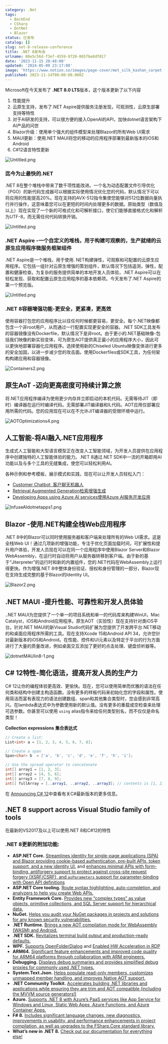```yaml
---
category: .Net
tags:
  - BackEnd
  - CSharp
  - DotNet
  - Blazor
status: 已发布
catalog: []
slug: net-8-release-conference
title: .NET 8发布会
urlname: 80e5c56d-f3ef-4559-9720-865fbe8df017
date: '2023-11-15 20:48:00'
updated: '2024-05-09 23:17:00'
image: 'https://www.notion.so/images/page-cover/met_silk_kashan_carpet.jpg'
published: 2023-11-14T08:00:00.000Z
---
```


Microsoft在今天发布了 **.NET 8.0 LTS**版本，这个版本更新了以下内容

1. 性能提升
2. 云原生支持，发布了.NET Aspire提供服务注册发现，可观测性，云原生部署支持等特性
3. 对于AI研发的支持，可以很方便的接入OpenAI的API，加快dotnet语言架构下AI产品的问世
4. Blazor升级：使用单个强大的组件模型来处理Blazor的所有Web UI需求
5. MAUI更新：使用.NET MAUI将您的移动的应用程序部署到最新版本的iOS和Android
6. C#12语言特性更新

![Untitled.png](https://prod-files-secure.s3.us-west-2.amazonaws.com/5d24fe63-e567-4804-86f9-9fdc62e13082/10cda029-65af-4ea7-b30e-605b2d9e6c57/Untitled.png?X-Amz-Algorithm=AWS4-HMAC-SHA256&X-Amz-Content-Sha256=UNSIGNED-PAYLOAD&X-Amz-Credential=ASIAZI2LB46674IPU4CY%2F20250325%2Fus-west-2%2Fs3%2Faws4_request&X-Amz-Date=20250325T213449Z&X-Amz-Expires=3600&X-Amz-Security-Token=IQoJb3JpZ2luX2VjELT%2F%2F%2F%2F%2F%2F%2F%2F%2F%2FwEaCXVzLXdlc3QtMiJIMEYCIQCx3Noq8G%2BIpCBTW4XQjRpZV3SQvilCEbC8fyvciY%2FkAAIhAJ%2F7aTzmjiiYFIedKLKI52439fmwTnPy4wq9iX0UbdTyKv8DCB0QABoMNjM3NDIzMTgzODA1IgxaduoM9i5QnNGLKqEq3APBAigdftbvtLO8u43gbtwn8rlYJkLJGQXBWQq1XorfhnC4cD9Cc9iHb172Ga6W9tzskdLX0pxQiheE8U5QkCI10eo9IMVZQRbZVZaSV3%2FONCBbB2zFwo%2Bwn1LE1mvYOIx32Mo06dVqYWsqAuTivBYB6IUE7S4Kko0SOc01mStdbFiVq3G%2BudLw1hrhSVcxW0Wbkq3ZXwOp3UVH7ZagFAkHVoLL9ruJF%2FkHC%2F3oLgn6wE6Pvrj0gSHUBOVjMAZ%2Fn%2Ba5JtRcaXaZ1NmnVhUpVZsU8XHcU9FqKUlaHlvVNROBZycqn5JWS2916jDej16uLjk%2Fls8JXVGD0tHfWfJgZWSvkvQ5%2F0nNylMQqsz%2FNO4l6%2FMgYn5QRXFhEjl01JDfSpvxKLZUffwKkoi9usUcfTLb9TljesVDrRCN7ZhBVFExocb9dCCR79zh06SVZo%2B9WmY4EicSip36vx%2FxVJYw6PEe6TK4%2FL6XtVbjl7MbY2PasCtuH53V0letpzc2R%2BfCWKBCOJvNa0rFRKiDB6MBXCY%2BJPsLX2Q91c3UjbjF%2FfR%2B17X4HcNxBKAzBREW%2B6zltnVe3wvfI0vKynRmbtKUMm0kyNCHS%2FR%2BdIMwPklviCS%2Fy5wS9BEZssO9RRpVUzDLl4y%2FBjqkAXryzmBAZ6yMJPXXbQ4w9ynEi%2B2PRd17QMPmdz0zqq%2F%2BHJYznt%2Bg2YHuwhJ3todMNV8nMscs%2BS1uLdH4laW9vCasj1z7MvSEOsf%2FIvW8u2ii0rgcb3HHAZET5%2BNY2tvXyiDUYiueIwEtI6QQWsHjyoZQu8pw1WdYv7jEqk393oEUbYNl5UAMe5o5HL5%2Bp22qu2rig9J13WAep12jSIrjBuiTZY57&X-Amz-Signature=ef8a1eadf0bc1c5aa45d6defd67a46486a9e934f17f456ba8bfb39861a5fe1d5&X-Amz-SignedHeaders=host&x-id=GetObject)


### **迄今为止最快的.NET**


.NET 8在整个堆栈中带来了数千项性能改进。一个名为动态配置文件引导优化（PGO）的新代码生成器可以根据实际使用情况优化您的代码，默认情况下可以将应用的性能提高20%。现在支持的AVX-512指令集使您能够对512位数据向量执行并行操作，这意味着您可以在更短的时间内处理更多的数据。原始类型（数值及以上）现在实现了一个新的可格式化和可解析接口，使它们能够直接格式化和解析为UTF-8，而无需任何代码转换开销。


![Untitled.png](https://prod-files-secure.s3.us-west-2.amazonaws.com/5d24fe63-e567-4804-86f9-9fdc62e13082/edcbf140-d619-4389-a4a6-f97c113ab9f2/Untitled.png?X-Amz-Algorithm=AWS4-HMAC-SHA256&X-Amz-Content-Sha256=UNSIGNED-PAYLOAD&X-Amz-Credential=ASIAZI2LB46674IPU4CY%2F20250325%2Fus-west-2%2Fs3%2Faws4_request&X-Amz-Date=20250325T213449Z&X-Amz-Expires=3600&X-Amz-Security-Token=IQoJb3JpZ2luX2VjELT%2F%2F%2F%2F%2F%2F%2F%2F%2F%2FwEaCXVzLXdlc3QtMiJIMEYCIQCx3Noq8G%2BIpCBTW4XQjRpZV3SQvilCEbC8fyvciY%2FkAAIhAJ%2F7aTzmjiiYFIedKLKI52439fmwTnPy4wq9iX0UbdTyKv8DCB0QABoMNjM3NDIzMTgzODA1IgxaduoM9i5QnNGLKqEq3APBAigdftbvtLO8u43gbtwn8rlYJkLJGQXBWQq1XorfhnC4cD9Cc9iHb172Ga6W9tzskdLX0pxQiheE8U5QkCI10eo9IMVZQRbZVZaSV3%2FONCBbB2zFwo%2Bwn1LE1mvYOIx32Mo06dVqYWsqAuTivBYB6IUE7S4Kko0SOc01mStdbFiVq3G%2BudLw1hrhSVcxW0Wbkq3ZXwOp3UVH7ZagFAkHVoLL9ruJF%2FkHC%2F3oLgn6wE6Pvrj0gSHUBOVjMAZ%2Fn%2Ba5JtRcaXaZ1NmnVhUpVZsU8XHcU9FqKUlaHlvVNROBZycqn5JWS2916jDej16uLjk%2Fls8JXVGD0tHfWfJgZWSvkvQ5%2F0nNylMQqsz%2FNO4l6%2FMgYn5QRXFhEjl01JDfSpvxKLZUffwKkoi9usUcfTLb9TljesVDrRCN7ZhBVFExocb9dCCR79zh06SVZo%2B9WmY4EicSip36vx%2FxVJYw6PEe6TK4%2FL6XtVbjl7MbY2PasCtuH53V0letpzc2R%2BfCWKBCOJvNa0rFRKiDB6MBXCY%2BJPsLX2Q91c3UjbjF%2FfR%2B17X4HcNxBKAzBREW%2B6zltnVe3wvfI0vKynRmbtKUMm0kyNCHS%2FR%2BdIMwPklviCS%2Fy5wS9BEZssO9RRpVUzDLl4y%2FBjqkAXryzmBAZ6yMJPXXbQ4w9ynEi%2B2PRd17QMPmdz0zqq%2F%2BHJYznt%2Bg2YHuwhJ3todMNV8nMscs%2BS1uLdH4laW9vCasj1z7MvSEOsf%2FIvW8u2ii0rgcb3HHAZET5%2BNY2tvXyiDUYiueIwEtI6QQWsHjyoZQu8pw1WdYv7jEqk393oEUbYNl5UAMe5o5HL5%2Bp22qu2rig9J13WAep12jSIrjBuiTZY57&X-Amz-Signature=df988690dfa372a106800618d998e4fee593ec7d10b074e1b81f784170aeea95&X-Amz-SignedHeaders=host&x-id=GetObject)


### **.NET Aspire -一个自定义的堆栈，用于构建可观察的，生产就绪的云原生应用程序微服务框架组件**


.NET Aspire是一个堆栈，用于使用. NET构建弹性，可观察和可配置的云原生应用程序。它包括一组针对云原生增强的策划组件，默认情况下包括遥测，弹性，配置和健康检查。为复杂的服务提供简单的本地开发人员体验，.NET Aspire可以在轻松发现、获取和配置云原生应用程序的基本依赖项。今天发布了.NET Aspire的第一个预览版。


![Untitled.png](https://prod-files-secure.s3.us-west-2.amazonaws.com/5d24fe63-e567-4804-86f9-9fdc62e13082/ff6a34d3-ac25-412d-9204-a7263d00528f/Untitled.png?X-Amz-Algorithm=AWS4-HMAC-SHA256&X-Amz-Content-Sha256=UNSIGNED-PAYLOAD&X-Amz-Credential=ASIAZI2LB46674IPU4CY%2F20250325%2Fus-west-2%2Fs3%2Faws4_request&X-Amz-Date=20250325T213449Z&X-Amz-Expires=3600&X-Amz-Security-Token=IQoJb3JpZ2luX2VjELT%2F%2F%2F%2F%2F%2F%2F%2F%2F%2FwEaCXVzLXdlc3QtMiJIMEYCIQCx3Noq8G%2BIpCBTW4XQjRpZV3SQvilCEbC8fyvciY%2FkAAIhAJ%2F7aTzmjiiYFIedKLKI52439fmwTnPy4wq9iX0UbdTyKv8DCB0QABoMNjM3NDIzMTgzODA1IgxaduoM9i5QnNGLKqEq3APBAigdftbvtLO8u43gbtwn8rlYJkLJGQXBWQq1XorfhnC4cD9Cc9iHb172Ga6W9tzskdLX0pxQiheE8U5QkCI10eo9IMVZQRbZVZaSV3%2FONCBbB2zFwo%2Bwn1LE1mvYOIx32Mo06dVqYWsqAuTivBYB6IUE7S4Kko0SOc01mStdbFiVq3G%2BudLw1hrhSVcxW0Wbkq3ZXwOp3UVH7ZagFAkHVoLL9ruJF%2FkHC%2F3oLgn6wE6Pvrj0gSHUBOVjMAZ%2Fn%2Ba5JtRcaXaZ1NmnVhUpVZsU8XHcU9FqKUlaHlvVNROBZycqn5JWS2916jDej16uLjk%2Fls8JXVGD0tHfWfJgZWSvkvQ5%2F0nNylMQqsz%2FNO4l6%2FMgYn5QRXFhEjl01JDfSpvxKLZUffwKkoi9usUcfTLb9TljesVDrRCN7ZhBVFExocb9dCCR79zh06SVZo%2B9WmY4EicSip36vx%2FxVJYw6PEe6TK4%2FL6XtVbjl7MbY2PasCtuH53V0letpzc2R%2BfCWKBCOJvNa0rFRKiDB6MBXCY%2BJPsLX2Q91c3UjbjF%2FfR%2B17X4HcNxBKAzBREW%2B6zltnVe3wvfI0vKynRmbtKUMm0kyNCHS%2FR%2BdIMwPklviCS%2Fy5wS9BEZssO9RRpVUzDLl4y%2FBjqkAXryzmBAZ6yMJPXXbQ4w9ynEi%2B2PRd17QMPmdz0zqq%2F%2BHJYznt%2Bg2YHuwhJ3todMNV8nMscs%2BS1uLdH4laW9vCasj1z7MvSEOsf%2FIvW8u2ii0rgcb3HHAZET5%2BNY2tvXyiDUYiueIwEtI6QQWsHjyoZQu8pw1WdYv7jEqk393oEUbYNl5UAMe5o5HL5%2Bp22qu2rig9J13WAep12jSIrjBuiTZY57&X-Amz-Signature=893cd9355abf06979da2cc4e262be5b3f04a6a8836e2f16ee6d0dc3058b1d8c3&X-Amz-SignedHeaders=host&x-id=GetObject)


### **.NET 8容器增强功能-更安全，更紧凑，更高效**


使用容器打包您的应用程序比以往任何时候都更容易，更安全。每个.NET映像都包含一个非root用户，从而通过一行配置实现更安全的容器。.NET SDK工具发布的容器镜像没有Dockerfile，默认情况下是非root。由于更小的.NET基础映像-包括我们映像的新实验变体，可为原生AOT提供真正最小的应用程序大小，因此可以更快地部署容器化应用程序。选择使用新的Chiseled Ubuntu映像变体进行更多的安全加固，以进一步减少您的攻击面。使用Dockerfiles或SDK工具，为任何架构构建应用和容器镜像。


![Containers2.png](https://devblogs.microsoft.com/dotnet/wp-content/uploads/sites/10/2023/11/Containers2.png)


## 原生AoT -迈向更高密度可持续计算之旅


将.NET应用程序编译为使用更少内存并立即启动的本机代码。无需等待JIT（即时）编译器在运行时编译代码。无需部署JIT编译器和IL代码。AOT应用仅部署应用所需的代码。您的应用现在可以在不允许JIT编译器的受限环境中运行。


![AOTOptimizations4.png](https://devblogs.microsoft.com/dotnet/wp-content/uploads/sites/10/2023/11/AOTOptimizations4.png)


## 人工智能-将AI融入.NET应用程序


生成式人工智能和大型语言模型正在改变人工智能领域，为开发人员提供在应用程序中创建独特的人工智能体验的能力。.NET 8通过.NET SDK中一流的开箱即用AI功能以及与多个工具的无缝集成，使您可以轻松利用AI。


各种示例和参考模板，展示模式和实践，现在可以让开发人员轻松入门：

- [Customer Chatbot](https://github.com/dotnet/eShop)[ ](https://github.com/dotnet/eShop)[ 客户聊天机器人](https://github.com/dotnet/eShop)
- [Retrieval Augmented Generation](https://github.com/Azure-Samples/azure-search-openai-demo-csharp)[检索增强生成](https://github.com/Azure-Samples/azure-search-openai-demo-csharp)
- [Developing Apps using Azure AI services](https://devblogs.microsoft.com/dotnet/demystifying-retrieval-augmented-generation-with-dotnet/)[使用Azure AI服务开发应用](https://devblogs.microsoft.com/dotnet/demystifying-retrieval-augmented-generation-with-dotnet/)

![InfuseAIdotnetapps1.png](https://devblogs.microsoft.com/dotnet/wp-content/uploads/sites/10/2023/11/InfuseAIdotnetapps1.png)


## Blazor -使用.NET构建全栈Web应用程序


.NET 8中的Blazor可以同时使用服务器和客户端来处理所有的Web UI需求。这是全栈Web UI！通过几项新的增强功能，专注于优化页面加载时间，可扩展性和提升用户体验，开发人员现在可以在同一个应用程序中使用Blazor Server和Blazor WebAssembly，在运行时自动将用户从服务器转移到客户端。由于新的基于“Jiterpreter”的运行时和新的内置组件，您的.NET代码在WebAssembly上运行得更快。作为增强.NET 8中整体身份验证、授权和身份管理的一部分，Blazor现在支持生成完整的基于Blazor的Identity UI。


![Blazor2.png](https://devblogs.microsoft.com/dotnet/wp-content/uploads/sites/10/2023/11/Blazor2.png)


## .NET MAUI -提升性能、可靠性和开发人员体验


..NET MAUI为您提供了一个单一的项目系统和单一的代码库来构建WinUI，Mac Catalyst，iOS和Android应用程序。原生AOT（实验性）现在支持针对类iOS平台。针对.NET MAUI的新Visual Studio代码扩展为您提供了开发跨平台.NET移动的和桌面应用程序所需的工具。现在支持Xcode 15和Android API 34，允许您针对最新版本的iOS和Android。在性能、控件和UI元素以及特定于平台的行为方面进行了大量的质量改进，例如桌面交互添加了更好的点击处理、键盘侦听器等。


![dotnetMAUIin8-1.png](https://devblogs.microsoft.com/dotnet/wp-content/uploads/sites/10/2023/11/dotnetMAUIin8-1.png)


## C# 12特性-简化语法，提高开发人员的生产力


C# 12让你的编程体验更高效、更愉快。现在，您可以使用简单而优雅的语法在任何类和结构中创建主构造函数。没有更多的样板代码来初始化您的字段和属性。使用简洁而富有表现力的语法创建数组、span和其他集合类型时，您会感到非常高兴。在lambda表达式中为参数使用新的默认值。没有更多的重载或空检查来处理可选参数。你甚至可以使用 `using` alias指令来给任何类型别名，而不仅仅是命名类型！


**Collection expressions** **集合表达式**


```c#
// Create a list:
List<int> a = [1, 2, 3, 4, 5, 6, 7, 8];

// Create a span
Span<char> b  = ['a', 'b', 'c', 'd', 'e', 'f', 'h', 'i'];

// Use the spread operator to concatenate
int[] array1 = [1, 2, 3];
int[] array2 = [4, 5, 6];
int[] array3 = [7, 8, 9];
int[] fullArray = [..array1, ..array2, ..array3]; // contents is [1, 2, 3, 4, 5, 6, 7, 8, 9]
```


在 [Announcing C# 12](https://devblogs.microsoft.com/dotnet/announcing-csharp-12)中查看有关C#最新版本的更多信息。


## .NET 8 support across Visual Studio family of tools


在最新的VS2017及以上可以使用.NET 8和C#12的特性


### .NET 8更新的附加功能:

- **ASP.NET Core.** [Streamlines identity for single-page applications (SPA) and Blazor providing cookie-based authentication, pre-built APIs, token support, and a new identity UI.](https://devblogs.microsoft.com/dotnet/whats-new-with-identity-in-dotnet-8/) and [enhances minimal APIs with form-binding, antiforgery support to protect against cross-site request forgery (XSRF/CSRF), and ](https://learn.microsoft.com/aspnet/core/release-notes/aspnetcore-8.0#minimal-apis)[`asParameters`](https://learn.microsoft.com/aspnet/core/release-notes/aspnetcore-8.0#minimal-apis)[ support for parameter-binding with Open API definitions](https://learn.microsoft.com/aspnet/core/release-notes/aspnetcore-8.0#minimal-apis)
- **ASP.NET Core tooling.** [Route syntax highlighting, auto-completion, and analyzers to help you create Web APIs.](https://devblogs.microsoft.com/dotnet/aspnet-core-route-tooling-dotnet-8/)
- **Entity Framework Core.** [Provides new “complex types” as value objects, primitive collections, and SQL Server support for hierarchical data.](https://devblogs.microsoft.com/dotnet/announcing-ef8-rc2/)
- **NuGet.** [Helps you audit your NuGet packages in projects and solutions for any known security vulnerabilities.](https://learn.microsoft.com/nuget/concepts/auditing-packages)
- **.NET Runtime.** [Brings a new AOT compilation mode for WebAssembly (WASM) and Android.](https://devblogs.microsoft.com/dotnet/announcing-dotnet-8-rc1/#androidstripilafteraot-mode-on-android)
- **.NET SDK.** [Revitalizes terminal build output and production-ready defaults.](https://learn.microsoft.com/dotnet/core/whats-new/dotnet-8#net-sdk)
- **WPF.** [Supports OpenFolderDialog](https://devblogs.microsoft.com/dotnet/wpf-file-dialog-improvements-in-dotnet-8/) and [Enabled HW Acceleration in RDP](https://devblogs.microsoft.com/dotnet/announcing-dotnet-8-rc1/#wpf-hardware-acceleration-in-rdp)
- **ARM64.** [Significant feature enhancements and improved code quality for ARM64 platforms through collaboration with ARM engineers.](https://devblogs.microsoft.com/dotnet/this-arm64-performance-in-dotnet-8/)
- **Debugging.** [Displays debug summaries and provides simplified debug proxies for commonly used .NET types.](https://devblogs.microsoft.com/dotnet/debugging-enhancements-in-dotnet-8/)
- **System.Text.Json.** [Helps populate read-only members, customizes unmapped member handling, and improves Native AOT support.](https://devblogs.microsoft.com/dotnet/system-text-json-in-dotnet-8/)
- **.NET Community Toolkit.** [Accelerates building .NET libraries and applications while ensuring they are trim and AOT compatible (including the MVVM source generators!)](https://devblogs.microsoft.com/dotnet/announcing-the-dotnet-community-toolkit-821/)
- **Azure.** [Supports .NET 8 with Azure’s PaaS services like App Service for Windows and Linux, Static Web Apps, Azure Functions, and Azure Container Apps.](https://aka.ms/appservice-dotnet8)
- **F# 8.** [Includes significant language changes, new diagnostics, improvements in usability, and performance enhancements in project compilation, as well as upgrades to the FSharp.Core standard library.](https://devblogs.microsoft.com/dotnet/announcing-fsharp-8/)
- **What’s new in .NET 8.** [Check out our documentation for everything else!](https://learn.microsoft.com/dotnet/core/whats-new/dotnet-8)
